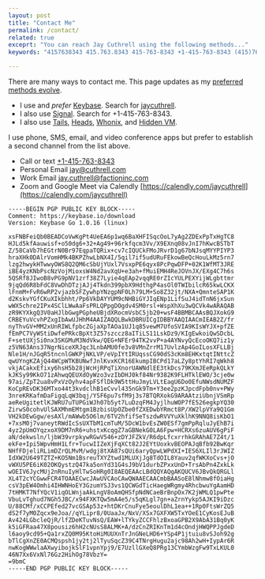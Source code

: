 ```yaml
---
layout: post
title: "Contact Me"
permalink: /contact/
related: true
exceprt: "You can reach Jay Cuthrell using the following methods..."
keywords: "4157638343 415.763.8343 415-763-8343 +1-415-763-8343 (415)763-8343 @jaycuthrell jay@cuthrell.com"

---
```


There are many ways to contact me. This page updates as my [preferred methods evolve](https://ssd.eff.org/en). 
- I use and _prefer_ [Keybase](https://keybase.io/download). Search for [jaycuthrell](https://keybase.io/jaycuthrell).
- I also use [Signal](https://signal.org/install/). Search for +1-415-763-8343.
- I also use [Tails](https://tails.boum.org/about/index.en.html), [Heads](https://heads.dyne.org/about.html), [Whonix](https://www.whonix.org/wiki/Main_Page), and [Hidden VM](https://github.com/aforensics/HiddenVM).

I use phone, SMS, email, and video conference apps but prefer to establish a second channel from the list above.
- Call or text [+1-415-763-8343](tel:1-415-763-8343)
- Personal Email [jay@cuthrell.com](mailto:jay@cuthrell.com?SUBJECT=2020+via+jaycuthrell.com)
- Work Email [jay.cuthrell@factioninc.com](mailto:jay.cuthrell@factioninc.com?SUBJECT=2020+via+jaycuthrell.com)
- Zoom and Google Meet via Calendly [https://calendly.com/jaycuthrell](https://calendly.com/jaycuthrell)

```
-----BEGIN PGP PUBLIC KEY BLOCK-----
Comment: https://keybase.io/download
Version: Keybase Go 1.0.16 (linux)

xsFNBFeiQb0BEADCoVwKgPt4UeEA6p1wq6BaXHFISqcOoL7yAg2ZDExPpTxHgTC8
HJLd5kfAauwisf+o50dg6+32+Ag49+96rkfqcm3Vv/X9EXnq08vJnI7hKwcBSTbT
Z/58CaVb7hEGtrN0Br97EqpaTQRix+cv7cIQUCkFMoJRvrD1g67bNJsqMYYPIYP3
hraXHk0DAlrVomHMk4BKPZhwLbNX4I/5qil7if5udURuFEkowBeQcHouLkMz5rn7
lzg2hwykHTwwyOWS8Q2QM6cSbUjYUxl7VsxpPE6qyx8PcPqwDFP+02K1WfMT3JRE
iBE4yzKNbPscNzVojMioxsW4Nd2avXqU+e3ah+fMuiEMH4ReJOVnJX/EXg4C7h6s
5QSRf8JIwoB8vPG9pNV1zrf38Z7Lyie4qEAp2vqqRE0rZIcYULPEXYijWLgbttmr
9jqQd6R8bFdC8VwDhDTzjAJj4Tkdn399pbX9HdthgP4asOl0TWIbilcR65kwLCKX
lFnmM+FvR6wRP2vjazbSFZywhpYNzgpNF0Lh79LM+So8Z32jt/NXA+QmnteSAP1K
d2KskvYGfCKuXIkbhht/Pp6VkDAYYUM9cNHBiGYJIqENp1LifSuJ4idTnN6jxSun
wWX5chre2IPx4SClLWwAaFsPRLQPpgDOgdv4SM0rsl+WspXhXu3wQCVk4wARAQAB
zR9KYXkgQ3V0aHJlbGwgPGpheUBjdXRocmVsbC5jb20+wsF4BBMBCAAsBQJXokG9
CRBEYuVcvhPZxgIbAwUJHhM4AAIZAQQLBwkDBRUICgIDBBYAAQIAACmIEAB2Z/fr
nyThvGV+MM2xUnRIWLfpbcZGjaXpTAOa1UJ1q85vewM7UfoSVIA9KIsWYJX+pfZE
fEmPC7VyWStiDwfePRkcBpXt3Z57szccz8aITiLS11LskDz9/KIgEwkoiQwSDcbL
F+setUXjSi0nx3SKGMuM3NdVkw/QEG+NFEr94TK2vvP+a4AYNvyQcEcoOKQ7iz1y
z5VN63Ans37NgrNiceXRJqc3LnbAMU0fe3v8VMnZrrM17UvlzAp4GoILosXFLLBj
Nle1H/nJGqR5tncnlGWKPjNKLVP/eVpIYtIRUqssCG90dS3cKm8EHKxtqtINttcZ
qwUYngKZAjQ44WCpWTKBUNwfJnlKvxKCR16EkumpIBCPd17aLZy8ptYhRI7qWkh8
vkjACakxEfixy6hsH5b28jWcHjRPqTiXnorUAWNdlEE3tkDcs79KXmJEeRpkQLkY
kJKSy99KkO71zAhwqQEUXdOyWzo3vzIbDHJ0kf84Nr9382K9FLHTklEWO/3cje0w
97ai/ZpT2ua8vPxVzOyhv4apFSflDk9W5ttHuJmyLVLtEagU6Do0EfuNWsdNUMZF
KoCpREvDK36MTxo44t3kvdclhB1eCvvl435nGk9Tm+Y3ee2pzKJpcdFpb0nv+PWy
3nreKRKafmDaFigqLqW3bqj/YSF6pu7sfM9j3s7BTQRXokG9ARAAtziUbnjVSmRp
aeReUgitetlKJWRU7uTUPGiWJh07b5yt7LuDzqFM4JyjlhuWOP7fE526egkpYQ30
ZirwS0cohvUlSAXMhmEMtgm1BzbisUpOZbe0fZXEDwbYRmct8P/XW2lpVYa9Q1Gm
VH2kDEwGgw/esAXl/mAWwb5O6lm/6TV2hfifSeTszdwRVVYuXklhK9NNQ8isKbO1
+7xsM0j7vaneytRWdIcSsUXTbM1cmTuM/5DcW1bvEsZW0ESf7gmPpRqluJyEhB7i
4yz2pUmOYqzxoX9DM7nR6+uhstxKcqgZ7aGBNekG0LA6Fpw+HCRXs6zuAUV6gPiF
aN/dekwsln/ljbW39vrpkywRGwV546+zDYJFZkV/R6dpLfcxrrhkGRAhAE7Z4t/1
ekFe+Ipi5WpvHmH1Lfr+TucwIIZeXjFqXCt82J2EYtUoxkvBEOPAJqBfb92BwKqr
NHfFDjeliRLimDZrQLMvM/wdgj8tXA87sQUi6aryQpwLWPdXI+IES6XLIl3rJWIZ
IdXW2U649TZTZ+KO5Nm1BsreuTXYZtwd1MLUXjJg8TdOIL8Yauv2qfWKXoCvs+jO
vWXU5PE6iK02OKQystzQ47ka5onYd31G4sJ9bV1durbZPxxUnD+TrsAbPn4ZxkLk
wOEIV6JycMUj2nRnuIyHlTwSoHRg0I8AEQEAAcLBdQQYAQgAKQUCV6JBvQkQRGLl
XL4T2cYCGwwFCR4TOAAECwcJAwUVCAoCAwQWAAECAACmbBAASoE8lNhmw8fOiaHg
csV3pEW4Omhi4IHWNHoEY3GzumYSJ3vs1QCWGdTicHaegWRgmy4RhcbwuYgAamHD
7tHMKT7NfYQcV1iqOLWnjaAkLngV8oAmQHSfpNdNCaeBrBnpOx7K2jWMLQ1pwPte
VbuLvTghud7NGh5JBC/x94FXKTQw5mA4e5/s5qKLgl7gn+aZrnYykp5AJKI9iDzc
U/88CMf/xCCPEfed27vcGSAp53z+htDKrCnuFye5eoulDhL1ea++1Rp0FtsWrZQ5
dS2f7yM0Zqcx9eJoa//qYLipr8/0UaaJx/NxV/XSx7GXFXW5TxYOeE1CyKosEJuB
Av424LGbcleQjR/lfZDeKTuvNsQ/EAW+lTYkyZCCFhlzBxoaGPB2X9AbA31Bq0yK
k5iGFRaa47X8pousiz6hH2cNUsS8ALMK+A/dzCnZRIKnTm1d4cOndjHWQPPJgdeD
l6aoy9cd95+Qa1rxZQ0M95KtoHiMUUXnTrJnGNeLHD6+YSp4P1jtuiu8vSJoh92g
bTlCgXnZE0ACMQspsh1jy2tj2lTyuSqcZ39C4TNrgHugu2ajc98Ah2wH+IypAr6R
nwKogWWwlaAXwyibojkSlF1vpnYpj9/E7UzllGXeQ8PRg13CYmbWzgFw9TxLKUL0
46N7Xx6VxNl76Gz2HihOg78VbzY=
=9bmC
-----END PGP PUBLIC KEY BLOCK-----
```
